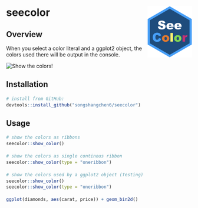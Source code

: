 # seecolor <img src="man/figures/logo.png" align="right" width="120">

## Overview 

When you select a color literal and a ggplot2 object, the colors used there will be output in the console.

![Show the colors!](https://github.com/songshangchen6/seecolor/blob/master/man/figures/seecolor_ribbons.gif)

## Installation
```r
# install from GitHub:
devtools::install_github("songshangchen6/seecolor")
```

## Usage

```r
# show the colors as ribbons
seecolor::show_color()

# show the colors as single continous ribbon
seecolor::show_color(type = "oneribbon")

# show the colors used by a ggplot2 object (Testing)
seecolor::show_color()
seecolor::show_color(type = "oneribbon")

ggplot(diamonds, aes(carat, price)) + geom_bin2d()

```
